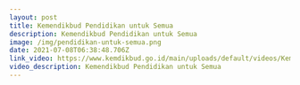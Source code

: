 ```yaml
---
layout: post
title: Kemendikbud Pendidikan untuk Semua
description: Kemendikbud Pendidikan untuk Semua
image: /img/pendidikan-untuk-semua.png
date: 2021-07-08T06:38:48.706Z
link_video: https://www.kemdikbud.go.id/main/uploads/default/videos/Kemendikbud_Pendidikan_untuk_Semua_web.mp4
video_description: Kemendikbud Pendidikan untuk Semua
---
```


